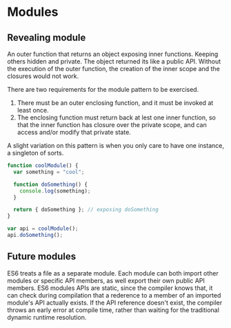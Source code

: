 # Modules

## Revealing module

An outer function that returns an object exposing inner functions. Keeping others hidden and private.
The object returned its like a public API.
Without the execution of the outer function, the creation of the inner scope and the closures would not work.

There are two requirements for the module pattern to be exercised.

1. There must be an outer enclosing function, and it must be invoked at least once.
2. The enclosing function must return back at lest one inner function, so that the inner function has closure over the private scope, and can access and/or modify that private state.

A slight variation on this pattern is when you only care to have one instance, a singleton of sorts.

```js
function coolModule() {
  var something = "cool";

  function doSomething() {
    console.log(something);
  }

  return { doSomething }; // exposing doSomething
}

var api = coolModule();
api.doSomething();
```

## Future modules

ES6 treats a file as a separate module. Each module can both import other modules or specific API members, as well export their own public API members.
ES6 modules APIs are static, since the compiler knows that, it can check during compilation that a rederence to a member of an imported module's API actually exists. If the API reference doesn't exist, the compiler throws an early error at compile time, rather than waiting for the traditional dynamic runtime resolution.
